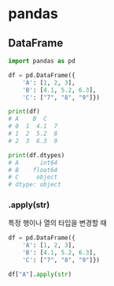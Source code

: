 # pandas
## DataFrame
```python
import pandas as pd

df = pd.DataFrame({
    'A': [1, 2, 3],
    'B': [4.1, 5.2, 6.3],
    'C': ["7", "8", "9"]})

print(df)
# A    B  C
# 0  1  4.1  7
# 1  2  5.2  8
# 2  3  6.3  9

print(df.dtypes)
# A      int64
# B    float64
# C     object
# dtype: object
```
### .apply(str)
특정 행이나 열의 타입을 변경할 때
```python
df = pd.DataFrame({
    'A': [1, 2, 3],
    'B': [4.1, 5.2, 6.3],
    'C': ["7", "8", "9"]})

df["A"].apply(str)
```
